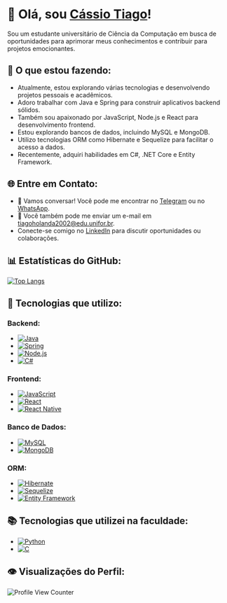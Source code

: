 # 👋 Olá, sou [Cássio Tiago](https://www.linkedin.com/in/cassio-tiago-holanda)!

Sou um estudante universitário de Ciência da Computação em busca de oportunidades para aprimorar meus conhecimentos e contribuir para projetos emocionantes.

## 🚀 O que estou fazendo:

- Atualmente, estou explorando várias tecnologias e desenvolvendo projetos pessoais e acadêmicos.
- Adoro trabalhar com Java e Spring para construir aplicativos backend sólidos.
- Também sou apaixonado por JavaScript, Node.js e React para desenvolvimento frontend.
- Estou explorando bancos de dados, incluindo MySQL e MongoDB.
- Utilizo tecnologias ORM como Hibernate e Sequelize para facilitar o acesso a dados.
- Recentemente, adquiri habilidades em C#, .NET Core e Entity Framework.

## 🌐 Entre em Contato:

- 💬 Vamos conversar! Você pode me encontrar no [Telegram](https://t.me/cassiotiago) ou no [WhatsApp](https://api.whatsapp.com/send/?phone=5585987038928&text&type=phone_number&app_absent=0).
- 📧 Você também pode me enviar um e-mail em [tiagoholanda2002@edu.unifor.br](mailto:tiagoholanda2002@edu.unifor.br).
- Conecte-se comigo no [LinkedIn](https://www.linkedin.com/in/cassio-tiago-holanda) para discutir oportunidades ou colaborações.

## 📊 Estatísticas do GitHub:

[![Top Langs](https://github-readme-stats.vercel.app/api/top-langs/?username=slnntk&layout=compact&theme=synthwave&locale=pt-br)](https://github.com/slnntk/github-readme-stats)

## 💼 Tecnologias que utilizo:

### Backend:
- [![Java](https://img.shields.io/badge/Java-ED8B00?style=for-the-badge&logo=openjdk&logoColor=white)](https://github.com/slnntk/Java)
- [![Spring](https://img.shields.io/badge/Spring-6DB33F?style=for-the-badge&logo=spring&logoColor=white)](https://github.com/slnntk/Urna)
- [![Node.js](https://img.shields.io/badge/Node.js-43853D?style=for-the-badge&logo=node.js&logoColor=white)](https://github.com/slnntk/Projeto-Zeus)
- [![C#](https://img.shields.io/badge/C%23-239120?style=for-the-badge&logo=c-sharp&logoColor=white)](Seu-Link-Aqui)

### Frontend:
- [![JavaScript](https://img.shields.io/badge/JavaScript-323330?style=for-the-badge&logo=javascript&logoColor=F7DF1E)](https://github.com/slnntk/Projeto-Zeus)
- [![React](https://img.shields.io/badge/React-20232A?style=for-the-badge&logo=react&logoColor=61DAFB)](https://github.com/slnntk/Projeto-Zeus)
- [![React Native](https://img.shields.io/badge/React_Native-20232A?style=for-the-badge&logo=react&logoColor=61DAFB)](https://github.com/slnntk/Projeto-Zeus)

### Banco de Dados:
- [![MySQL](https://img.shields.io/badge/MySQL-005C84?style=for-the-badge&logo=mysql&logoColor=white)](https://github.com/slnntk/JDBC/tree/main/src)
- [![MongoDB](https://img.shields.io/badge/MongoDB-4EA94B?style=for-the-badge&logo=mongodb&logoColor=white)](https://github.com/slnntk/MongoDB)

### ORM:
- [![Hibernate](https://img.shields.io/badge/Hibernate-59666C?style=for-the-badge&logo=Hibernate&logoColor=white)](https://github.com/slnntk/Urna)
- [![Sequelize](https://img.shields.io/badge/sequelize-323330?style=for-the-badge&logo=sequelize&logoColor=blue)](https://github.com/slnntk/Projeto-Zeus)
- [![Entity Framework](https://img.shields.io/badge/Entity_Framework-512BD4?style=for-the-badge&logo=.net&logoColor=white)](Seu-Link-Aqui)

## 📚 Tecnologias que utilizei na faculdade:
- [![Python](https://img.shields.io/badge/Python-14354C?style=for-the-badge&logo=python&logoColor=white)](https://github.com/slnntk/PythonAntigos)
- [![C](https://img.shields.io/badge/C-00599C?style=for-the-badge&logo=c&logoColor=white)](Seu-Link-Aqui)

## 👁️ Visualizações do Perfil:

![Profile View Counter](https://komarev.com/ghpvc/?username=slnntk)
